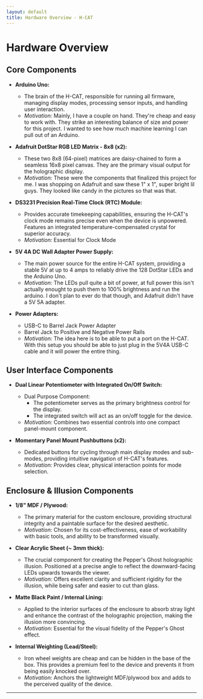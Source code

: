 ```yaml
---
layout: default
title: Hardware Overview - H-CAT
---
```


# Hardware Overview

## Core Components

* **Arduino Uno:**
    * The brain of the H-CAT, responsible for running all firmware, managing display modes, processing sensor inputs, and handling user interaction.
    * *Motivation:* Mainly, I have a couple on hand. They're cheap and easy to work with. They strike an interesting balance of size and power for this project. I wanted to see how much machine learning I can pull out of an Arduino.

* **Adafruit DotStar RGB LED Matrix - 8x8 (x2):**
    * These two 8x8 (64-pixel) matrices are daisy-chained to form a seamless 16x8 pixel canvas. They are the primary visual output for the holographic display.
    * *Motivation:* These were the components that finalized this project for me. I was shopping on Adafruit and saw these 1" x 1", super bright lil guys. They looked like candy in the pictures so that was that.

* **DS3231 Precision Real-Time Clock (RTC) Module:**
    * Provides accurate timekeeping capabilities, ensuring the H-CAT's clock mode remains precise even when the device is unpowered. Features an integrated temperature-compensated crystal for superior accuracy.
    * *Motivation:* Essential for Clock Mode

* **5V 4A DC Wall Adapter Power Supply:**
    * The main power source for the entire H-CAT system, providing a stable 5V at up to 4 amps to reliably drive the 128 DotStar LEDs and the Arduino Uno.
    * *Motivation:* The LEDs pull quite a bit of power, at full power this isn't actually enought to push them to 100% brightness and run the arduino. I don't plan to ever do that though, and Adafruit didn't have a 5V 5A adapter.

* **Power Adapters:**
    * USB-C to Barrel Jack Power Adapter
    * Barrel Jack to Positive and Negative Power Rails
    * *Motivation:* The idea here is to be able to put a port on the H-CAT. With this setup you should be able to just plug in the 5V4A USB-C cable and it will power the entire thing.
    
    
## User Interface Components

* **Dual Linear Potentiometer with Integrated On/Off Switch:**
    * Dual Purpose Component:
        * The potentiometer serves as the primary brightness control for the display.
        * The integrated switch will act as an on/off toggle for the device.
    * *Motivation:* Combines two essential controls into one compact panel-mount component.

* **Momentary Panel Mount Pushbuttons (x2):**
    * Dedicated buttons for cycling through main display modes and sub-modes, providing intuitive navigation of H-CAT's features.
    * *Motivation:* Provides clear, physical interaction points for mode selection.
## Enclosure & Illusion Components

* **1/8" MDF / Plywood:**
    * The primary material for the custom enclosure, providing structural integrity and a paintable surface for the desired aesthetic.
    * *Motivation:* Chosen for its cost-effectiveness, ease of workability with basic tools, and ability to be transformed visually.

* **Clear Acrylic Sheet (~ 3mm thick):**
    * The crucial component for creating the Pepper's Ghost holographic illusion. Positioned at a precise angle to reflect the downward-facing LEDs upwards towards the viewer.
    * *Motivation:* Offers excellent clarity and sufficient rigidity for the illusion, while being safer and easier to cut than glass.

* **Matte Black Paint / Internal Lining:**
    * Applied to the interior surfaces of the enclosure to absorb stray light and enhance the contrast of the holographic projection, making the illusion more convincing.
    * *Motivation:* Essential for the visual fidelity of the Pepper's Ghost effect.

* **Internal Weighting (Lead/Steel):**
    * Iron wheel weights are cheap and can be hidden in the base of the box. This provides a premium feel to the device and prevents it from being easily knocked over.
    * *Motivation:* Anchors the lightweight MDF/plywood box and adds to the perceived quality of the device.

---

